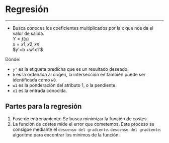 # Regresión
---
- Busca conoces los coeficientes multiplicados por la x que nos da el valor de salida.  
$Y=f(x)$  
$x = x1, x2, xn$  
$y'=b +w1x1`$

Dónde:
- `y'` es la etiqueta predicha que es un resultado deseado.
- `b` es la ordenada al origen, la intersección en también puede ser identificada como `w0`.
- `w1` es la ponderación del atributo 1, o la pendiente.
- `x1` es la entrada conocida.
## Partes para la regresión
1. Fase de entrenamiento: Se busca minimizar la función de costes.
2. La función de costes mide el error que cometemos. Este proceso se consigue mediante el `descenso del gradiente`.
`descenso del gradiente`: algoritmo para encontrar los mínimos de la función.